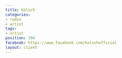 ```yaml
---
title: Kölsch
categories:
- radio
- artist
tags:
- artist
position: 194
facebook: https://www.facebook.com/kolschofficial
layout: client
---
```


